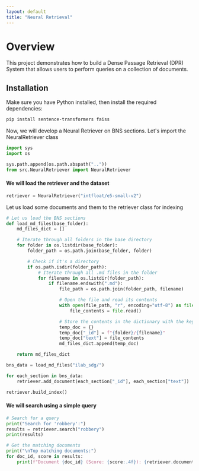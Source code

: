 ```yaml
---
layout: default
title: "Neural Retrieval"
---
```


# Overview

This project demonstrates how to build a Dense Passage Retrieval (DPR) System that allows users to perform queries on a collection of documents.

## Installation
Make sure you have Python installed, then install the required dependencies:
```bash
pip install sentence-transformers faiss
```

Now, we will develop a Neural Retriever on BNS sections. Let's import the NeuralRetriever class


```python
import sys
import os

sys.path.append(os.path.abspath(".."))
from src.NeuralRetriever import NeuralRetriever
```

#### We will load the retriever and the dataset


```python
retriever = NeuralRetriever("intfloat/e5-small-v2")
```

Let us load some documents and them to the retriever class for indexing


```python
# Let us load the BNS sections
def load_md_files(base_folder):
    md_files_dict = []

    # Iterate through all folders in the base directory
    for folder in os.listdir(base_folder):
        folder_path = os.path.join(base_folder, folder)

        # Check if it's a directory
        if os.path.isdir(folder_path):
            # Iterate through all .md files in the folder
            for filename in os.listdir(folder_path):
                if filename.endswith(".md"):
                    file_path = os.path.join(folder_path, filename)

                    # Open the file and read its contents
                    with open(file_path, "r", encoding="utf-8") as file:
                        file_contents = file.read()

                    # Store the contents in the dictionary with the key being "folder/filename"
                    temp_doc = {}
                    temp_doc["_id"] = f"{folder}/{filename}"
                    temp_doc["text"] = file_contents
                    md_files_dict.append(temp_doc)

    return md_files_dict

bns_data = load_md_files("ilab_sdg/")

for each_section in bns_data:
    retriever.add_document(each_section["_id"], each_section["text"])

retriever.build_index()
```

#### We will search using a simple query


```python
# Search for a query
print("Search for 'robbery':")
results = retriever.search("robbery")
print(results)

# Get the matching documents
print("\nTop matching documents:")
for doc_id, score in results:
    print(f"Document {doc_id} (Score: {score:.4f}): {retriever.documents[doc_id]}")
```
